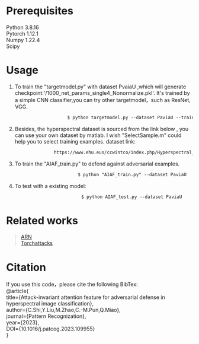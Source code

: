 # Prerequisites
Python 3.8.16<br>
Pytorch 1.12.1<br>
Numpy 1.22.4<br>
Scipy

# Usage
1. To train the "targetmodel.py" with dataset PvaiaU ,which will generate checkpoint:'/1000_net_params_single4_Nonormalize.pkl'.  It's trained by a simple CNN classifier,you can try other targetmodel，such as ResNet, VGG.<br>
 ```asp
                        $ python targetmodel.py --dataset PaviaU --train 
   ```
  
2. Besides, the hyperspectral dataset is sourced from the link below , you can use your own dataset by matlab. I wish "SelectSample.m" could help you to select training examples. dataset link:<br>
```asp
                  https://www.ehu.eus/ccwintco/index.php/Hyperspectral_Remote_Sensing_Scenes
```

3. To train the "AIAF_train.py" to defend against adversarial examples.<br>
  ```asp
                             $ python "AIAF_train.py" --dataset PaviaU
   ```
   
4. To test with a existing model:<br>
    ```asp
                             $ python AIAF_test.py --dataset PaviaU
   ```
						  
# Related works
>[ ARN](https://github.com/dwDavidxd/ARN " ARN")<br>
[ Torchattacks](https://github.com/Harry24k/adversarial-attacks-pytorch "> Torchattacks")

# Citation
If you use this code，please cite the following BibTex:<br>
@article{ <br>
  title={Attack-invariant attention feature for adversarial defense in hyperspectral image classification},<br>
  author={C.Shi,Y.Liu,M.Zhao,C.-M.Pun,Q.Miao},<br>
  journal={Pattern Recognization},<br>
  year={2023},<br>
  DOI={10.1016/j.patcog.2023.109955}<br>
}

